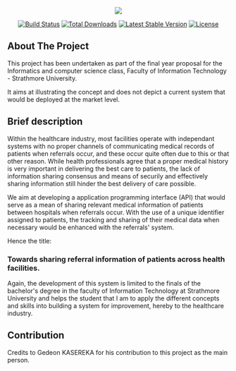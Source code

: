 <p align="center"><img src="https://laravel.com/assets/img/components/logo-laravel.svg"></p>

<p align="center">
<a href="https://travis-ci.org/laravel/framework"><img src="https://travis-ci.org/laravel/framework.svg" alt="Build Status"></a>
<a href="https://packagist.org/packages/laravel/framework"><img src="https://poser.pugx.org/laravel/framework/d/total.svg" alt="Total Downloads"></a>
<a href="https://packagist.org/packages/laravel/framework"><img src="https://poser.pugx.org/laravel/framework/v/stable.svg" alt="Latest Stable Version"></a>
<a href="https://packagist.org/packages/laravel/framework"><img src="https://poser.pugx.org/laravel/framework/license.svg" alt="License"></a>
</p>

## About The Project

This project has been undertaken as part of the final year proposal for the Informatics and computer science class, Faculty of Information Technology - Strathmore University.

It aims at illustrating the concept and does not depict a current system that would be deployed at the market level.

## Brief description

Within the healthcare industry, most facilities operate with independant systems with no proper channels of communicating medical records of patients when referrals occur, and these occur quite often due to this or that other reason. While health professionals agree that a proper medical history is very important in delivering the best care to patients, the lack of information sharing consensus and means of securily and effectively sharing information still hinder the best delivery of care possible.

We aim at developing a application programming interface (API) that would serve as a mean of sharing relevant medical information of patients between hospitals when referrals occur. With the use of a unique identifier assigned to patients, the tracking and sharing of their medical data when necessary would be enhanced with the referrals' system. 

Hence the title:
### Towards sharing referral information of patients across health facilities.

Again, the development of this system is limited to the finals of the bachelor's degree in the faculty of Information Technology at Strathmore University and helps the student that I am to apply the different concepts and skills into building a system for improvement, hereby  to the healthcare industry.


## Contribution

Credits to Gedeon KASEREKA for his contribution to this project as the main person.
